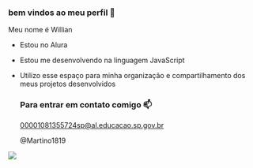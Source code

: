 ### bem vindos ao meu perfil 🖤

Meu nome é Willian

- Estou no Alura
- Estou me desenvolvendo na linguagem JavaScript
- Utilizo esse espaço para minha organização e compartilhamento dos meus projetos desenvolvidos

  ### Para entrar em contato comigo 📫

  00001081355724sp@al.educacao.sp.gov.br

  @Martino1819

 ![](https://media1.tenor.com/m/bN0hO7r_M40AAAAd/laughing-laughing-hysterically.gif)
